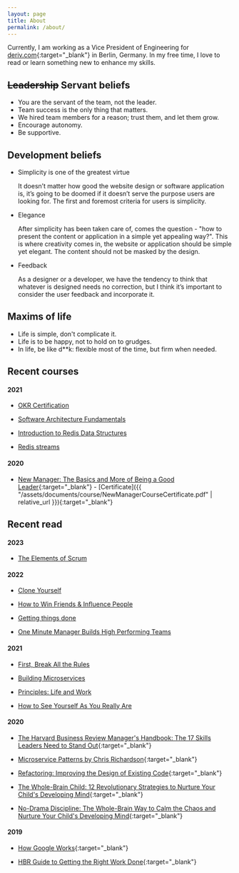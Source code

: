 ```yaml
---
layout: page
title: About
permalink: /about/
---
```


Currently, I am working as a Vice President of Engineering for [deriv.com][deriv-url]{:target="_blank"} in Berlin, Germany. In my free time, I love to read or learn something new to enhance my skills.

## ~~Leadership~~ Servant beliefs

- You are the servant of the team, not the leader.
- Team success is the only thing that matters.
- We hired team members for a reason; trust them, and let them grow.
- Encourage autonomy.
- Be supportive.

## Development beliefs

- Simplicity is one of the greatest virtue

    It doesn’t matter how good the website design or software application is, it’s going to be doomed if it doesn’t serve the purpose users are looking for. The first and foremost criteria for users is simplicity.

- Elegance

    After simplicity has been taken care of, comes the question - "how to present the content or application in a simple yet appealing way?". This is where creativity comes in, the website or application should be simple yet elegant. The content should not be masked by the design.

- Feedback

    As a designer or a developer, we have the tendency to think that whatever is designed needs no correction, but I think it’s important to consider the user feedback and incorporate it.

## Maxims of life

- Life is simple, don't complicate it.
- Life is to be happy, not to hold on to grudges.
- In life, be like d**k: flexible most of the time, but firm when needed.

## Recent courses

#### 2021

- [OKR Certification](https://www.profit.co/certified-okr-professional/?certificateid=-Kathuria-P149840-721)

- [Software Architecture Fundamentals](https://learning.oreilly.com/videos/software-architecture-fundamentals/9781491998991)

- [Introduction to Redis Data Structures](https://university.redis.com/courses/ru101/)

- [Redis streams](https://university.redis.com/courses/ru202/)

#### 2020

- [New Manager: The Basics and More of Being a Good Leader](https://www.udemy.com/course/new-manager/){:target="_blank"} - [Certificate]({{ "/assets/documents/course/NewManagerCourseCertificate.pdf" | relative_url }}){:target="_blank"}

## Recent read

#### 2023

- [The Elements of Scrum](https://www.amazon.com/Elements-Scrum-Chris-Sims/dp/0982866917)

#### 2022

- [Clone Yourself](https://www.amazon.de/Clone-Yourself-Overcome-Bottleneck-Leadership/dp/B077GGJ35G)

- [How to Win Friends & Influence People](https://www.amazon.com/How-Win-Friends-Influence-People/dp/0671027034)

- [Getting things done](https://www.amazon.com/Getting-Things-Done-Stress-Free-Productivity/dp/0143126563)

- [One Minute Manager Builds High Performing Teams](https://www.amazon.com/Minute-Manager-Builds-Performing-Teams/dp/0688172156)

#### 2021

- [First, Break All the Rules](https://www.amazon.com/First-Break-All-Rules-Differently/dp/1531865208)

- [Building Microservices](https://www.amazon.com/Building-Microservices-Designing-Fine-Grained-Systems/dp/1492034029)

- [Principles: Life and Work](https://www.amazon.com/Principles-Life-Work-Ray-Dalio/dp/1501124021)

- [How to See Yourself As You Really Are](https://www.amazon.com/How-See-Yourself-You-Really/dp/0743290461/)

#### 2020

- [The Harvard Business Review Manager's Handbook: The 17 Skills Leaders Need to Stand Out](https://store.hbr.org/product/the-harvard-business-review-manager-s-handbook-the-17-skills-leaders-need-to-stand-out/10004){:target="_blank"}

- [Microservice Patterns by Chris Richardson](https://www.bookdepository.com/Microservice-Patterns-Chris-Richardson/9781617294549){:target="_blank"}

- [Refactoring: Improving the Design of Existing Code](https://www.amazon.com/gp/product/0134757599){:target="_blank"}

- [The Whole-Brain Child: 12 Revolutionary Strategies to Nurture Your Child's Developing Mind](https://www.amazon.com/Whole-Brain-Child-Revolutionary-Strategies-Developing/dp/0553386697){:target="_blank"}

- [No-Drama Discipline: The Whole-Brain Way to Calm the Chaos and Nurture Your Child's Developing Mind](https://www.amazon.com/No-Drama-Discipline-Whole-Brain-Nurture-Developing/dp/034554806X){:target="_blank"}

#### 2019

- [How Google Works](https://www.amazon.com/How-Google-Works-Eric-Schmidt/dp/1455582328){:target="_blank"}

- [HBR Guide to Getting the Right Work Done](https://store.hbr.org/product/hbr-guide-to-getting-the-right-work-done-hbr-guide-series/11153){:target="_blank"}

[deriv-url]: https://www.deriv.com
